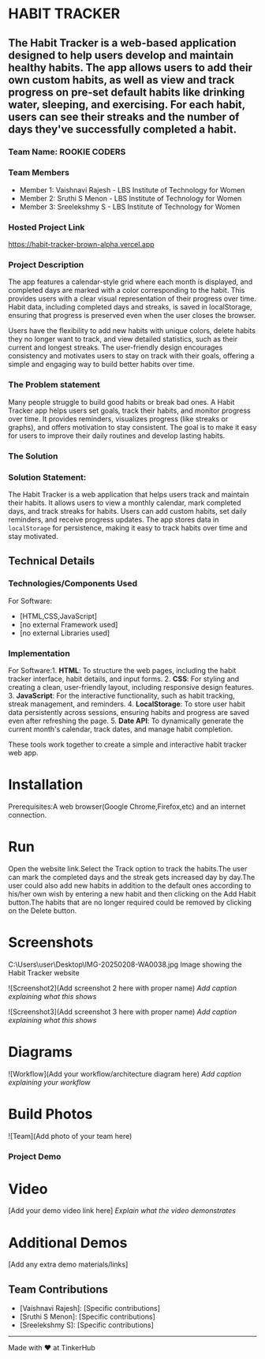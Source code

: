 # HABIT TRACKER


## The Habit Tracker is a web-based application designed to help users develop and maintain healthy habits. The app allows users to add their own custom habits, as well as view and track progress on pre-set default habits like drinking water, sleeping, and exercising. For each habit, users can see their streaks and the number of days they've successfully completed a habit.


### Team Name: ROOKIE CODERS


### Team Members
- Member 1: Vaishnavi Rajesh - LBS Institute of Technology for Women
- Member 2: Sruthi S Menon   - LBS Institute of Technology for Women
- Member 3: Sreelekshmy S    - LBS Institute of Technology for Women

### Hosted Project Link
https://habit-tracker-brown-alpha.vercel.app

### Project Description
The app features a calendar-style grid where each month is displayed, and completed days are marked with a color corresponding to the habit. This provides users with a clear visual representation of their progress over time. Habit data, including completed days and streaks, is saved in localStorage, ensuring that progress is preserved even when the user closes the browser.

Users have the flexibility to add new habits with unique colors, delete habits they no longer want to track, and view detailed statistics, such as their current and longest streaks. The user-friendly design encourages consistency and motivates users to stay on track with their goals, offering a simple and engaging way to build better habits over time.


### The Problem statement
Many people struggle to build good habits or break bad ones. A Habit Tracker app helps users set goals, track their habits, and monitor progress over time. It provides reminders, visualizes progress (like streaks or graphs), and offers motivation to stay consistent. The goal is to make it easy for users to improve their daily routines and develop lasting habits.





### The Solution
### Solution Statement:

The Habit Tracker is a web application that helps users track and maintain their habits. It allows users to view a monthly calendar, mark completed days, and track streaks for habits. Users can add custom habits, set daily reminders, and receive progress updates. The app stores data in `localStorage` for persistence, making it easy to track habits over time and stay motivated.

## Technical Details
### Technologies/Components Used
For Software:
- [HTML,CSS,JavaScript]
- [no external Framework used]
- [no external Libraries used]


### Implementation
For Software:1. **HTML**: To structure the web pages, including the habit tracker interface, habit details, and input forms.
2. **CSS**: For styling and creating a clean, user-friendly layout, including responsive design features.
3. **JavaScript**: For the interactive functionality, such as habit tracking, streak management, and reminders.
4. **LocalStorage**: To store user habit data persistently across sessions, ensuring habits and progress are saved even after refreshing the page.
5. **Date API**: To dynamically generate the current month's calendar, track dates, and manage habit completion.

These tools work together to create a simple and interactive habit tracker web app.


# Installation
Prerequisites:A web browser(Google Chrome,Firefox,etc) and an internet connection.



# Run
Open the website link.Select the Track option to track the habits.The user can mark the completed days and the streak gets increased day by day.The user could also add new habits in addition to the default ones according to his/her own wish by entering a new habit and then clicking on the Add Habit button.The habits that are no longer required could be removed by clicking on the Delete button.


# Screenshots

C:\Users\user\Desktop\IMG-20250208-WA0038.jpg
Image showing the Habit Tracker website

![Screenshot2](Add screenshot 2 here with proper name)
*Add caption explaining what this shows*

![Screenshot3](Add screenshot 3 here with proper name)
*Add caption explaining what this shows*

# Diagrams
![Workflow](Add your workflow/architecture diagram here)
*Add caption explaining your workflow*


# Build Photos
![Team](Add photo of your team here)


### Project Demo
# Video
[Add your demo video link here]
*Explain what the video demonstrates*

# Additional Demos
[Add any extra demo materials/links]

## Team Contributions
- [Vaishnavi Rajesh]: [Specific contributions]
- [Sruthi S Menon]: [Specific contributions]
- [Sreelekshmy S]: [Specific contributions]

---
Made with ❤️ at TinkerHub
